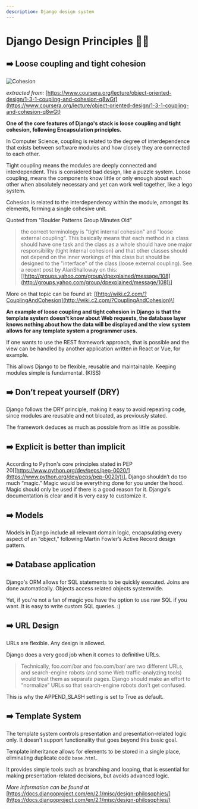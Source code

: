```yaml
---
description: Django design system
---
```


# Django Design Principles 📐📏

## ➡️ Loose coupling and tight cohesion

![Cohesion](https://drive.google.com/uc?export=view&id=1akH6ytCH4pcvuo1a74hYE2uZP6HHUnoD)

_extracted from:_ [https://www.coursera.org/lecture/object-oriented-design/1-3-1-coupling-and-cohesion-q8wGt](https://www.coursera.org/lecture/object-oriented-design/1-3-1-coupling-and-cohesion-q8wGt)

**One of the core features of Django's stack is loose coupling and tight cohesion, following Encapsulation principles.**

In Computer Science, coupling is related to the degree of interdependence that exists between software modules and how closely they are connected to each other.

Tight coupling means the modules are deeply connected and interdependent. This is considered bad design, like a puzzle system. Loose coupling, means the components know little or only enough about each other when absolutely necessary and yet can work well together, like a lego system.

Cohesion is related to the interdependency within the module, amongst its elements, forming a single cohesive unit.

Quoted from "Boulder Patterns Group Minutes Old"

> the correct terminology is "tight internal cohesion" and "loose external coupling". This basically means that each method in a class should have one task and the class as a whole should have one major responsibility \(tight internal cohesion\) and that other classes should not depend on the inner workings of this class but should be designed to the "interface" of the class \(loose external coupling\). See a recent post by AlanShalloway on this: \[[http://groups.yahoo.com/group/dpexplained/message/108](http://groups.yahoo.com/group/dpexplained/message/108)\]

More on that topic can be found at: \[[http://wiki.c2.com/?CouplingAndCohesion](http://wiki.c2.com/?CouplingAndCohesion)\]

**An example of loose coupling and tight cohesion in Django is that the template system doesn't know about Web requests, the database layer knows nothing about how the data will be displayed and the view system allows for any template system a programmer uses.**

If one wants to use the REST framework approach, that is possible and the view can be handled by another application written in React or Vue, for example.

This allows Django to be flexible, reusable and maintainable. Keeping modules simple is fundamental. \(KISS\)

## ➡️ Don’t repeat yourself \(DRY\)

Django follows the DRY principle, making it easy to avoid repeating code, since modules are reusable and not bloated, as previously stated.

The framework deduces as much as possible from as little as possible.

## ➡️ Explicit is better than implicit

According to Python's core principles stated in PEP 20\[[https://www.python.org/dev/peps/pep-0020/](https://www.python.org/dev/peps/pep-0020/)\], Django shouldn’t do too much “magic.” Magic would be everything done for you under the hood. Magic should only be used if there is a good reason for it. Django's documentation is clear and it is very easy to customize it.

## ➡️ Models

Models in Django include all relevant domain logic, encapsulating every aspect of an “object,” following Martin Fowler’s Active Record design pattern.

## ➡️ Database application

Django's ORM allows for SQL statements to be quickly executed. Joins are done automatically. Objects access related objects systemwide.

Yet, if you're not a fan of magic you have the option to use raw SQL if you want. It is easy to write custom SQL queries. :\)

## ➡️ URL Design

URLs are flexible. Any design is allowed.

Django does a very good job when it comes to definitive URLs.

> Technically, foo.com/bar and foo.com/bar/ are two different URLs, and search-engine robots \(and some Web traffic-analyzing tools\) would treat them as separate pages. Django should make an effort to “normalize” URLs so that search-engine robots don’t get confused.

This is why the APPEND\_SLASH setting is set to True as default.

## ➡️ Template System

The template system controls presentation and presentation-related logic only. It doesn't support functionality that goes beyond this basic goal.

Template inheritance allows for elements to be stored in a single place, eliminating duplicate code `base.html`.

It provides simple tools such as branching and looping, that is essential for making presentation-related decisions, but avoids advanced logic.

_More information can be found at_ [https://docs.djangoproject.com/en/2.1/misc/design-philosophies/](https://docs.djangoproject.com/en/2.1/misc/design-philosophies/)

